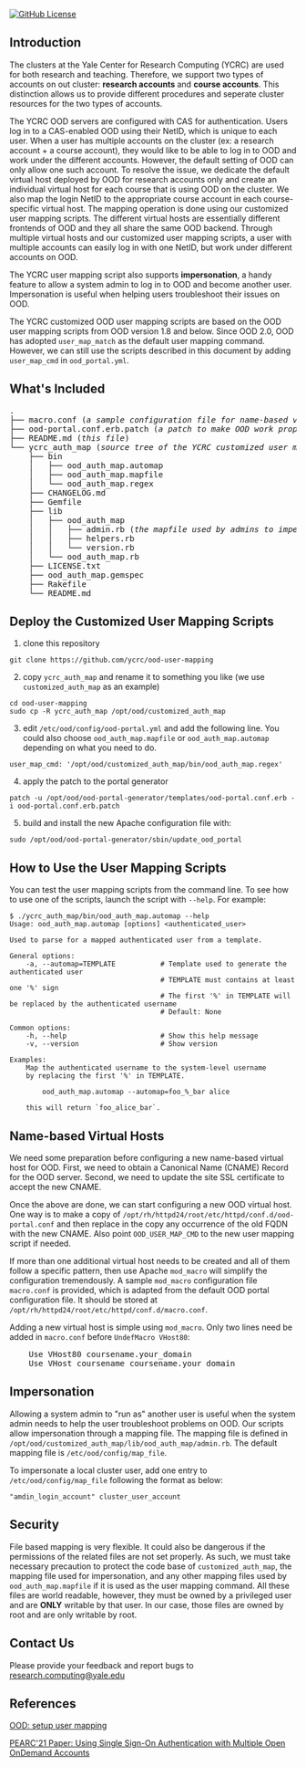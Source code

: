 [![GitHub License](https://img.shields.io/badge/license-MIT-green.svg)](https://opensource.org/licenses/MIT)

## Introduction
The clusters at the Yale Center for Research Computing (YCRC) are used 
for both research and teaching. Therefore, we support two types 
of accounts on out cluster: **research accounts** and **course accounts**. 
This distinction allows us to provide different procedures and seperate 
cluster resources for the two types of accounts.

The YCRC OOD servers are configured with CAS for authentication. Users
log in to a CAS-enabled OOD using their NetID, which is unique to each
user. When a user has multiple accounts on the cluster 
(ex: a research account + a course account), they 
would like to be able to log in to OOD and work under the different accounts. 
However, the default setting of OOD can only allow one such account. 
To resolve the issue, we dedicate the default virtual host deployed by OOD 
for research accounts only and create an individual virtual host for 
each course that is using OOD on the cluster. We also map the login NetID 
to the appropriate course account in each course-specific virtual host. 
The mapping operation is done using our customized user mapping scripts. 
The different virtual hosts are essentially different frontends of OOD and
they all share the same OOD backend. Through multiple virtual hosts and
our customized user mapping scripts, a user with multiple accounts can easily 
log in with one NetID, but work under different accounts on OOD.

The YCRC user mapping script also supports **impersonation**, a handy feature to allow
a system admin to log in to OOD and become another user. Impersonation is useful when
helping users troubleshoot their issues on OOD. 

The YCRC customized OOD user mapping scripts are based on the OOD user mapping scripts 
from OOD version 1.8 and below. Since OOD 2.0, OOD has adopted `user_map_match` 
as the default user mapping command. However, we can still use the scripts described 
in this document by adding `user_map_cmd` in `ood_portal.yml`.

## What's Included
<pre>
.
├── macro.conf (<i>a sample configuration file for name-based virutal hosts</i>)
├── ood-portal.conf.erb.patch (<i>a patch to make OOD work properly with multiple virtual hosts </i>)
├── README.md (<i>this file</i>)
└── ycrc_auth_map (<i>source tree of the YCRC customized user mapping scripts</i>)
    ├── bin
    │   ├── ood_auth_map.automap
    │   ├── ood_auth_map.mapfile
    │   └── ood_auth_map.regex
    ├── CHANGELOG.md
    ├── Gemfile
    ├── lib
    │   ├── ood_auth_map
    │   │   ├── admin.rb (<i>the mapfile used by admins to impersonate a user</i>)
    │   │   ├── helpers.rb
    │   │   └── version.rb
    │   └── ood_auth_map.rb
    ├── LICENSE.txt
    ├── ood_auth_map.gemspec
    ├── Rakefile
    └── README.md
</pre>

## Deploy the Customized User Mapping Scripts
1. clone this repository
```{bash}
git clone https://github.com/ycrc/ood-user-mapping 
``` 
2. copy `ycrc_auth_map` and rename it to something you like (we use `customized_auth_map` as an example)
```{bash}
cd ood-user-mapping
sudo cp -R ycrc_auth_map /opt/ood/customized_auth_map
```
3. edit `/etc/ood/config/ood-portal.yml` and add the following line. You could also choose `ood_auth_map.mapfile` or `ood_auth_map.automap` depending on what you need to do. 
```{bash
user_map_cmd: '/opt/ood/customized_auth_map/bin/ood_auth_map.regex'
```
4. apply the patch to the portal generator
```{bash}
patch -u /opt/ood/ood-portal-generator/templates/ood-portal.conf.erb -i ood-portal.conf.erb.patch
```
5. build and install the new Apache configuration file with: 
```{bash}
sudo /opt/ood/ood-portal-generator/sbin/update_ood_portal
```

## How to Use the User Mapping Scripts

You can test the user mapping scripts from the command line. To see how to use one of the scripts, launch the script with `--help`. For example: 
```{bash}
$ ./ycrc_auth_map/bin/ood_auth_map.automap --help
Usage: ood_auth_map.automap [options] <authenticated_user>

Used to parse for a mapped authenticated user from a template.

General options:
    -a, --automap=TEMPLATE           # Template used to generate the authenticated user
                                     # TEMPLATE must contains at least one '%' sign
                                     # The first '%' in TEMPLATE will be replaced by the authenticated username
                                     # Default: None

Common options:
    -h, --help                       # Show this help message
    -v, --version                    # Show version

Examples:
    Map the authenticated username to the system-level username 
    by replacing the first '%' in TEMPLATE. 

        ood_auth_map.automap --automap=foo_%_bar alice

    this will return `foo_alice_bar`. 
```
## Name-based Virtual Hosts 

We need some preparation before configuring a new name-based virtual host for OOD. First, we need to 
obtain a Canonical Name (CNAME) Record for the OOD server. Second, we need to update the 
site SSL certificate to accept the new CNAME.  

Once the above are done, we can start configuring a new OOD virtual host.
One way is to make a copy of `/opt/rh/httpd24/root/etc/httpd/conf.d/ood-portal.conf` and then replace in the copy 
any occurrence of the old FQDN with the new CNAME. Also point `OOD_USER_MAP_CMD` to the new user mapping script if needed. 

If more than one additional virtual host needs to be created and all of them follow a specific pattern, 
then use Apache `mod_macro` will simplify the configuration tremendously. 
A sample `mod_macro` configuration file `macro.conf` is provided, which is adapted from
the default OOD portal configuration file. It should be stored at `/opt/rh/httpd24/root/etc/httpd/conf.d/macro.conf`. 

Adding a new virtual host is simple using `mod_macro`. Only two lines need be added in `macro.conf` before `UndefMacro VHost80`:
<pre>
    Use VHost80 coursename.your_domain
    Use VHost coursename coursename.your_domain
</pre>

## Impersonation

Allowing a system admin to "run as" another user is useful when the system admin needs to help the user troubleshoot problems on OOD.
Our scripts allow impersonation through a mapping file. 
The mapping file is defined in `/opt/ood/customized_auth_map/lib/ood_auth_map/admin.rb`. 
The default mapping file is `/etc/ood/config/map_file`. 

To impersonate a local cluster user, add one entry to `/etc/ood/config/map_file` following the format as below:

    "amdin_login_account" cluster_user_account


## Security

File based mapping is very flexible. It could also be dangerous if the permissions of 
the related files are not set properly. As such, we must take necessary precaution to protect
the code base of `customized_auth_map`, the mapping file used for impersonation, and any other mapping files 
used by `ood_auth_map.mapfile` if it is used as the user mapping command.
All these files are world readable, however, they must be owned by a privileged user and are **ONLY** writable by that user. 
In our case, those files are owned by root and are only writable by root.

## Contact Us 

Please provide your feedback and report bugs to [research.computing@yale.edu](mailto:research.computing@yale.edu)

## References

[OOD: setup user mapping](https://osc.github.io/ood-documentation/latest/authentication/overview/map-user.html)

[PEARC'21 Paper: Using Single Sign-On Authentication with Multiple Open OnDemand Accounts](https://camps.aptaracorp.com/ACM_PMS/PMS/ACM/PEARC21/17/24105510-ba1d-11eb-8d84-166a08e17233/OUT/pearc21-17.html)

